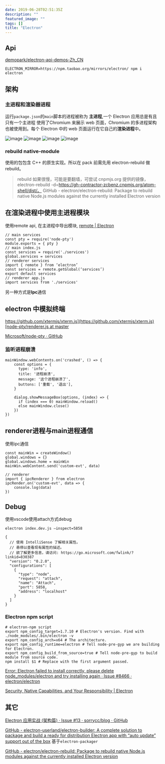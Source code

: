 ```yaml
---
date: 2019-06-28T02:51:35Z
description: ""
featured_image: ""
tags: []
title: "Electron"
---
```

## Api

[demopark/electron-api-demos-Zh_CN](https://github.com/demopark/electron-api-demos-Zh_CN)

    ELECTRON_MIRROR=https://npm.taobao.org/mirrors/electron/ npm i electron

## 架构

### 主进程和渲染器进程

运行`package.json`的`main`脚本的进程被称为 **主进程**,一个 Electron 应用总是有且只有一个主进程
使用了Chromium 来展示 web 页面，Chromium 的多进程架构也被使用到。每个 Electron 中的 web 页面运行在它自己的**渲染进程**中。

![image](https://user-images.githubusercontent.com/4202848/60313585-472e4380-9992-11e9-9c66-e336d4ecf6e3.png)
![image](https://user-images.githubusercontent.com/4202848/60313596-4dbcbb00-9992-11e9-903f-adc5ba421ece.png)
![image](https://user-images.githubusercontent.com/4202848/60313607-544b3280-9992-11e9-8822-ef57eda94639.png)
![image](https://user-images.githubusercontent.com/4202848/60313613-5e6d3100-9992-11e9-87b7-00d0843e61b6.png)


### rebuild native-module

使用的包包含 C++ 的原生实现。所以在 pack 前需先用 electron-rebuild 做 rebuild。

> rebuild 如果很慢，可能是要翻墙，可尝试 cnpmjs.org 提供的镜像，electron-rebuild -d=https://gh-contractor-zcbenz.cnpmjs.org/atom-shell/dist/。
GitHub - electron/electron-rebuild: Package to rebuild native Node.js modules against the currently installed Electron version

## 在渲染进程中使用主进程模块

使用remote api, 在主进程中导出模块, [remote | Electron](https://electronjs.org/docs/api/remote)

    // main services
    const pty = require('node-pty')
    module.exports = { pty }
    // main index.js
    const services = require('./services')
    global.services = services
    // renderer services
    import { remote } from ‘electron’
    const services = remote.getGlobal(‘services’)
    export default services
    // renderer app.js
    import services from './services'

另一种方式是**Ipc**通信

## electron 中模拟终端

[https://github.com/xtermjs/xterm.js](https://github.com/xtermjs/xterm.js)[node-pty/renderer.js at master](https://github.com/Microsoft/node-pty/blob/master/examples/electron/renderer.js)

[Microsoft/node-pty · GitHub](https://github.com/Microsoft/node-pty/blob/master/examples/electron/renderer.js)

### 监听进程崩溃

    mainWindow.webContents.on('crashed', () => {
        const options = {
          type: 'info',
          title: '进程崩溃',
          message: '这个进程崩溃了',
          buttons: ['重载', '退出'],
        }
    
        dialog.showMessageBox(options, (index) => {
          if (index === 0) mainWindow.reload()
          else mainWindow.close()
        })
    })

## renderer进程与main进程通信

使用ipc通信

    const mainWin = createWindow()
    global.windows = {}
    global.windows.home = mainWin
    mainWin.webContent.send('custom-evt', data)
    
    // renderer
    import { ipcRenderer } from electron
    ipcRender.on('custom-evt', data => {
    	console.log(data)
    })

## Debug

使用vscode使用attach方式debug

    electron index.dev.js —inspect=5858

    {
      // 使用 IntelliSense 了解相关属性。
      // 悬停以查看现有属性的描述。
      // 欲了解更多信息，请访问: https://go.microsoft.com/fwlink/?linkid=830387
      "version": "0.2.0",
      "configurations": [
        {
          "type": "node",
          "request": "attach",
          "name": "Attach",
          "port": 5858,
          "address": "localhost"
        }
      ]
    }

### Electron npm script

    # electron-npm script
    export npm_config_target=1.7.10 # Electron's version. Find with ./node_modules/.bin/electron -v
    export npm_config_arch=x64 # The architecture.
    export npm_config_runtime=electron # Tell node-pre-gyp we are building for Electron.
    export npm_config_build_from_source=true # Tell node-pre-gyp to build module from source code.
    npm install $1 # Replace with the first argument passed.

[Error: Electron failed to install correctly, please delete node_modules/electron and try installing again · Issue #8466 · electron/electron](https://github.com/electron/electron/issues/8466#issuecomment-274380021)

[Security, Native Capabilities, and Your Responsibility | Electron](https://electronjs.org/docs/tutorial/security)

## 其它

[Electron 应用实战 (架构篇) · Issue #13 · sorrycc/blog · GitHub](https://github.com/sorrycc/blog/issues/13)

[GitHub - electron-userland/electron-builder: A complete solution to package and build a ready for distribution Electron app with “auto update” support out of the box](https://github.com/electron-userland/electron-builder) 基于`electron-packager`

[GitHub - electron/electron-rebuild: Package to rebuild native Node.js modules against the currently installed Electron version](https://github.com/electron/electron-rebuild)